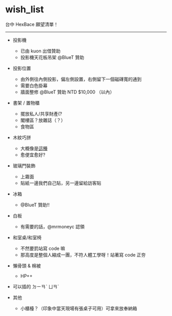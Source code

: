 wish_list
=========

台中 HexBace 願望清單！

----

- 投影機

    + 已由 kuon 出借贊助
    + 投影機天花板吊架 @BlueT 贊助

- 投影位置

    + 由外側往內側投影，偏左側設置，右側留下一個磁磚寬的通到
    + 需要白色掛幕
    + 牆面整修 @BlueT 贊助 NTD $10,000 （以內）

- 書架 / 置物櫃

    + 擺放私人/共享財產(?
    + 閣樓區？放雜誌（？）
    + 食物區

- 木紋巧拼

    + 大概像是[這種](http://www.i-house.com.tw/product/detail/id/458987)
    + 愈便宜愈好?

- 玻璃門裝飾

    + 上霧面
    + 貼紙一邊我們自己貼，另一邊留給訪客貼

- 冰箱

    + @BlueT 贊助!!

- 白板

    + 有需要的話，@mrmoneyc 認領

- 和室桌/和室椅

    + 不然要罰站寫 code 嘛
    + 那高度是整個人縮成一團，不符人體工學呀！站著寫 code 正夯

- 懶骨頭 & 棉被

    + HP++

- 可以插的 ㄉㄧㄢˋ ㄩㄢˊ

- 其他

    + 小櫃檯？（印象中當天現場有張桌子可用）可拿來放奉納箱

